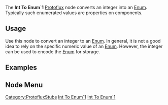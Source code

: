 <languages></languages> <translate>

The **Int To Enum\`1** [Protoflux](Protoflux "wikilink") node converts
an integer into an [Enum](:Category:Enums "wikilink"). Typically such
enumerated values are properties on components.

## Usage

Use this node to convert an integer to an
[Enum](:Category:Enums "wikilink"). In general, it is not a good idea to
rely on the specific numeric value of an
[Enum](:Category:Enums "wikilink"). However, the integer can be used to
encode the [Enum](:Category:Enums "wikilink") for storage.

## Examples

## Node Menu

</translate>

[Category:ProtofluxStubs](Category:ProtofluxStubs "wikilink") [Int To
Enum\`1](Category:Protoflux{{#translation:}} "wikilink") [Int To
Enum\`1](Category:Protoflux:Math:Enums{{#translation:}} "wikilink")